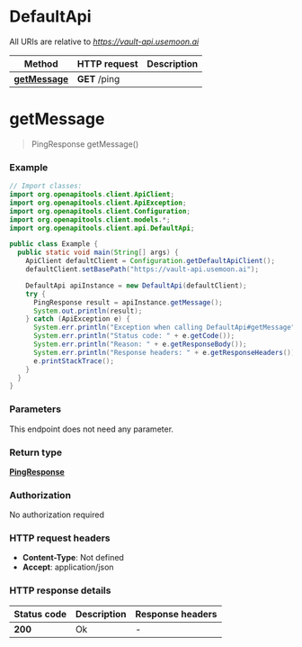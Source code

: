 # DefaultApi

All URIs are relative to *https://vault-api.usemoon.ai*

| Method | HTTP request | Description |
|------------- | ------------- | -------------|
| [**getMessage**](DefaultApi.md#getMessage) | **GET** /ping |  |


<a id="getMessage"></a>
# **getMessage**
> PingResponse getMessage()



### Example
```java
// Import classes:
import org.openapitools.client.ApiClient;
import org.openapitools.client.ApiException;
import org.openapitools.client.Configuration;
import org.openapitools.client.models.*;
import org.openapitools.client.api.DefaultApi;

public class Example {
  public static void main(String[] args) {
    ApiClient defaultClient = Configuration.getDefaultApiClient();
    defaultClient.setBasePath("https://vault-api.usemoon.ai");

    DefaultApi apiInstance = new DefaultApi(defaultClient);
    try {
      PingResponse result = apiInstance.getMessage();
      System.out.println(result);
    } catch (ApiException e) {
      System.err.println("Exception when calling DefaultApi#getMessage");
      System.err.println("Status code: " + e.getCode());
      System.err.println("Reason: " + e.getResponseBody());
      System.err.println("Response headers: " + e.getResponseHeaders());
      e.printStackTrace();
    }
  }
}
```

### Parameters
This endpoint does not need any parameter.

### Return type

[**PingResponse**](PingResponse.md)

### Authorization

No authorization required

### HTTP request headers

 - **Content-Type**: Not defined
 - **Accept**: application/json

### HTTP response details
| Status code | Description | Response headers |
|-------------|-------------|------------------|
| **200** | Ok |  -  |

